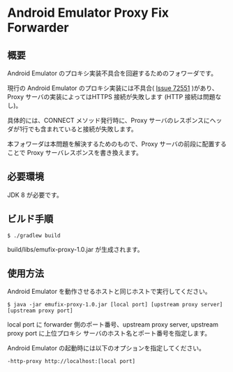 Android Emulator Proxy Fix Forwarder
=====================================

概要
----

Android Emulator のプロキシ実装不具合を回避するためのフォワーダです。

現行の Android Emulator のプロキシ実装には不具合( [Issue 72551](https://code.google.com/p/android/issues/detail?id=75221) )があり、Proxy サーバの実装によってはHTTPS 接続が失敗します (HTTP 接続は問題なし)。

具体的には、CONNECT メソッド発行時に、Proxy サーバのレスポンスにヘッダが1行でも含まれていると接続が失敗します。

本フォワーダは本問題を解決するためのもので、Proxy サーバの前段に配置することで Proxy サーバレスポンスを書き換えます。

必要環境
--------

JDK 8 が必要です。

ビルド手順
----------

    $ ./gradlew build

build/libs/emufix-proxy-1.0.jar が生成されます。

使用方法
--------

Android Emulator を動作させるホストと同じホストで実行してください。

    $ java -jar emufix-proxy-1.0.jar [local port] [upstream proxy server] [upstream proxy port]

local port に forwarder 側のポート番号、upstream proxy server, upstream proxy port に上位プロキシ
サーバのホスト名とポート番号を指定します。

Android Emulator の起動時には以下のオプションを指定してください。

    -http-proxy http://localhost:[local port]
